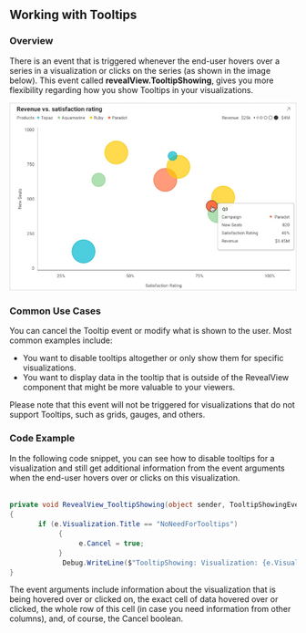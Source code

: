 ## Working with Tooltips

### Overview

There is an event that is triggered whenever the end-user hovers over a series in a visualization or clicks on the series (as shown in the image below).
This event called __revealView.TooltipShowing__, gives you more flexibility regarding how you show Tooltips in your visualizations.

![Image showing Reveal's tooltips](images/tooltips-sample.png)


### Common Use Cases
You can cancel the Tooltip event or modify what is shown to the user. Most common examples include:

- You want to disable tooltips altogether or only show them for specific visualizations.
- You want to display data in the tooltip that is outside of the RevealView component that might be more valuable to your viewers.

Please note that this event will not be triggered for visualizations that do not support Tooltips, such as grids, gauges, and others.


### Code Example

In the following code snippet, you can see how to disable tooltips for a visualization and still get additional information from the event arguments when the end-user hovers over or clicks on this visualization.


``` csharp

private void RevealView_TooltipShowing(object sender, TooltipShowingEventArgs e)
{
       if (e.Visualization.Title == "NoNeedForTooltips")
            {
                 e.Cancel = true;
            }
             Debug.WriteLine($"TooltipShowing: Visualization: {e.Visualization.Title}, Cell: {e.Cell}, Row: {e.Row}");
}

```

The event arguments include information about the visualization that is being hovered over or clicked on, the exact cell of data hovered over or clicked, the whole row of this cell (in case you need information from other columns), and, of course, the Cancel boolean.
